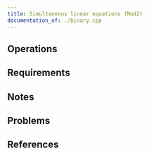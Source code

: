 ```yaml
---
title: Simultaneous linear equations (Mod2)
documentation_of: ./binary.cpp
---
```


## Operations

## Requirements

## Notes

## Problems

## References
